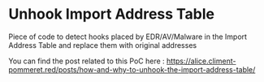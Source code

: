 # Unhook Import Address Table
Piece of code to detect hooks placed by EDR/AV/Malware in the Import Address Table and replace them with original addresses

You can find the post related to this PoC here : https://alice.climent-pommeret.red/posts/how-and-why-to-unhook-the-import-address-table/
